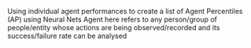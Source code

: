 Using individual agent performances to create a list of Agent Percentiles (AP) using Neural Nets
Agent here refers to any person/group of people/entity whose actions are being observed/recorded and its success/failure rate can be analysed
